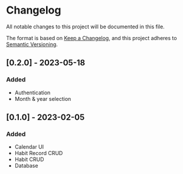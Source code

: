 # Changelog
All notable changes to this project will be documented in this file.

The format is based on [Keep a Changelog](https://keepachangelog.com/en/1.0.0/),
and this project adheres to [Semantic Versioning](https://semver.org/spec/v2.0.0.html).

## [0.2.0] - 2023-05-18
### Added
- Authentication
- Month & year selection

## [0.1.0] - 2023-02-05
### Added
- Calendar UI
- Habit Record CRUD
- Habit CRUD
- Database